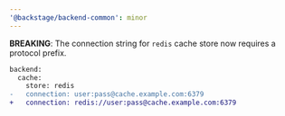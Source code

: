 ```yaml
---
'@backstage/backend-common': minor
---
```


**BREAKING**: The connection string for `redis` cache store now requires a protocol prefix.

```diff
backend:
  cache:
    store: redis
-   connection: user:pass@cache.example.com:6379
+   connection: redis://user:pass@cache.example.com:6379
```
